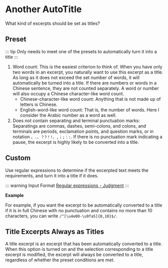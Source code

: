 # Another AutoTitle

What kind of excerpts should be set as titles?

## Preset

::: tip
Only needs to meet one of the presets to automatically turn it into a title
:::

1. Word count: This is the easiest criterion to think of. When you have only two words in an excerpt, you naturally want to use this excerpt as a title. As long as it does not exceed the set number of words, it will automatically be turned into a title. If there are numbers or words in a Chinese sentence, they are not counted separately. A word or number will also occupy a Chinese character-like word count.
   - Chinese-character-like word count: Anything that is not made up of letters is Chinese.
   - English-word-like word count: That is, the number of words. Here I consider the Arabic number as a word as well.
2. Does not contain separating and terminal punctuation marks: Separatings are commas, dashes, semi-colons, and colons, and terminals are periods, exclamation points, and question marks, or in notation `。.、？?！!，,；;：:`.  If there is no punctuation mark indicating a pause, the excerpt is highly likely to be converted into a title.

## Custom

Use regular expressions to determine if the excerpted text meets the requirements, and turn it into a title if it does.

::: warning Input Format
[Regular expressions - Judgment](../custom.md#regular-expression)
:::

**Example**

For example, if you want the excerpt to be automatically converted to a title if it is in full Chinese with no punctuation and contains no more than 10 characters, you can write `/^[\u4e00-\u9fa5]{0,10}$/`.

## Title Excerpts Always as Titles

A title excerpt is an excerpt that has been automatically converted to a title. When this option is turned on and the selection corresponding to a title excerpt is modified, the excerpt will always be converted to a title, regardless of whether the preset conditions are met.
